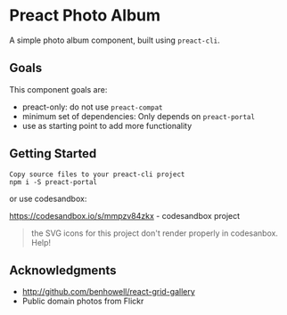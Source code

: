 # Preact Photo Album

A simple photo album component, built using `preact-cli`.


## Goals 

This component goals are:

* preact-only: do not use `preact-compat`
* minimum set of dependencies: Only depends on `preact-portal`
* use as starting point to add more functionality


## Getting Started

```
Copy source files to your preact-cli project 
npm i -S preact-portal
```

or use codesandbox:

https://codesandbox.io/s/mmpzv84zkx - codesandbox project

> the SVG icons for this project don't render properly in codesanbox. Help!


## Acknowledgments

* http://github.com/benhowell/react-grid-gallery
* Public domain photos from Flickr

